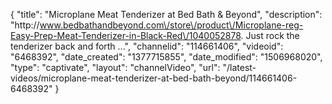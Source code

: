 {
    "title": "Microplane Meat Tenderizer at Bed Bath & Beyond",
    "description": "http:\/\/www.bedbathandbeyond.com\/store\/product\/Microplane-reg-Easy-Prep-Meat-Tenderizer-in-Black-Red\/1040052878. Just rock the tenderizer back and forth ...",
    "channelid": "114661406",
    "videoid": "6468392",
    "date_created": "1377715855",
    "date_modified": "1506968020",
    "type": "captivate",
    "layout": "channelVideo",
    "url": "\/latest-videos\/microplane-meat-tenderizer-at-bed-bath-beyond\/114661406-6468392"
}